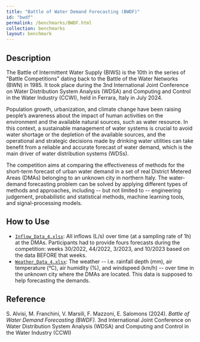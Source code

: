 ```yaml
---
title: "Battle of Water Demand Forecasting (BWDF)"
id: "bwdf"
permalink: /benchmarks/BWDF.html
collection: benchmarks
layout: benchmark
---
```


## Description

The Battle of Intermittent Water Supply (BIWS) is the 10th in the series of
"Battle Competitions" dating back to the Battle of the Water Networks (BWN) in 1985.
It took place during the 3nd International Joint Conference on Water Distribution System Analysis
(WDSA) and Computing and Control in the Water Industry (CCWI), held in Ferrara, Italy in July 2024.

Population growth, urbanization, and climate change have been raising people’s awareness about the
impact of human activities on the environment and the available natural sources, such as
water resource. In this context, a sustainable management of water systems is crucial to avoid water
shortage or the depletion of the available sources, and the operational and strategic decisions made
by drinking water utilities can take benefit from a reliable and accurate forecast of water demand,
which is the main driver of water distribution systems (WDSs).

The competition aims at comparing the effectiveness of methods for the short-term forecast of
urban water demand in a set of real District Metered Areas (DMAs) belonging to an unknown city in
northern Italy. The water-demand forecasting problem can be solved by applying different types of
methods and approaches, including -- but not limited to -- engineering judgement, probabilistic
and statistical methods, machine learning tools, and signal-processing models.

## How to Use

- [`Inflow_Data_4.xlsx`](https://wdsa-ccwi2024.it/wp-content/uploads/2024/03/Inflow_Data_4.xlsx):
All inflows (L/s) over time (at a sampling rate of 1h) at the DMAs.
Participants had to provide fours forecasts during the competition: weeks 30/2022, 44/2022, 3/2023,
and 10/2023 based on the data BEFORE that weeks. 
- [`Weather_Data_4.xlsx`](https://wdsa-ccwi2024.it/wp-content/uploads/2024/03/Weather_Data_4.xlsx):
The weather -- i.e. rainfall depth (mm), air temperature (°C), air humidity (%), and
windspeed (km/h) -- over time in the unknown city where the DMAs are located. This data is supposed
to help forecasting the demands.

## Reference

S. Alvisi, M. Franchini, V. Marsili, F. Mazzoni, E. Salomons (2024).
*Battle of Water Demand Forecasting (BWDF).*
3nd International Joint Conference on Water Distribution System Analysis (WDSA) and Computing and
Control in the Water Industry (CCWI)